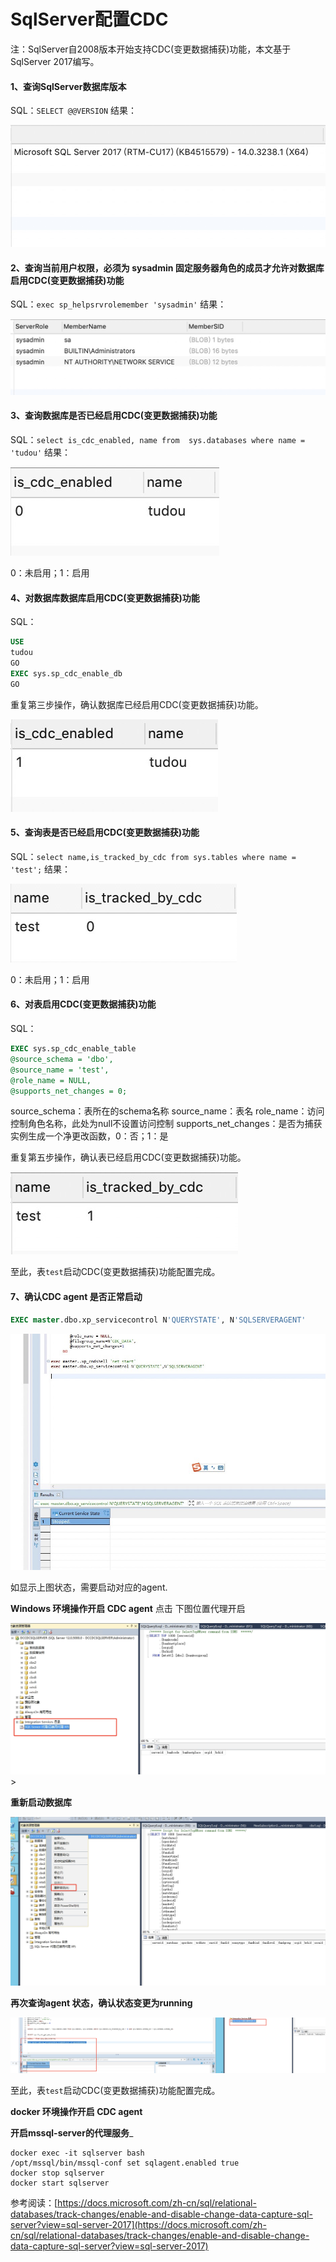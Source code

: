 # SqlServer配置CDC

注：SqlServer自2008版本开始支持CDC(变更数据捕获)功能，本文基于SqlServer 2017编写。

#### 1、查询SqlServer数据库版本

SQL：`SELECT @@VERSION`
结果：

![image](../../../website/src/images/doc/SqlserverCDC/Sqlserver1.png)

#### 2、查询当前用户权限，必须为 sysadmin 固定服务器角色的成员才允许对数据库启用CDC(变更数据捕获)功能

SQL：`exec sp_helpsrvrolemember 'sysadmin'`
结果：

![image](../../../website/src/images/doc/SqlserverCDC/Sqlserver2.png)

#### 3、查询数据库是否已经启用CDC(变更数据捕获)功能

SQL：`select is_cdc_enabled, name from  sys.databases where name = 'tudou'`
结果：

![image](../../../website/src/images/doc/SqlserverCDC/Sqlserver3.png)

0：未启用；1：启用

#### 4、对数据库数据库启用CDC(变更数据捕获)功能

SQL：

```sql
USE
tudou  
GO  
EXEC sys.sp_cdc_enable_db  
GO  
```

重复第三步操作，确认数据库已经启用CDC(变更数据捕获)功能。

![image](../../../website/src/images/doc/SqlserverCDC/Sqlserver4.png)

#### 5、查询表是否已经启用CDC(变更数据捕获)功能

SQL：`select name,is_tracked_by_cdc from sys.tables where name = 'test';`
结果：

![image](../../../website/src/images/doc/SqlserverCDC/Sqlserver5.png)

0：未启用；1：启用

#### 6、对表启用CDC(变更数据捕获)功能    

SQL：

```sql
EXEC sys.sp_cdc_enable_table 
@source_schema = 'dbo', 
@source_name = 'test', 
@role_name = NULL, 
@supports_net_changes = 0;
```

source_schema：表所在的schema名称 source_name：表名 role_name：访问控制角色名称，此处为null不设置访问控制
supports_net_changes：是否为捕获实例生成一个净更改函数，0：否；1：是

重复第五步操作，确认表已经启用CDC(变更数据捕获)功能。

![image](../../../website/src/images/doc/SqlserverCDC/Sqlserver6.png)

至此，表`test`启动CDC(变更数据捕获)功能配置完成。

#### 7、确认CDC agent 是否正常启动

```sql
EXEC master.dbo.xp_servicecontrol N'QUERYSTATE', N'SQLSERVERAGENT'
```

![image](../../../website/src/images/doc/SqlserverCDC/Sqlserver16.png)

如显示上图状态，需要启动对应的agent.

**Windows 环境操作开启 CDC agent**
点击 下图位置代理开启

![image](../../../website/src/images/doc/SqlserverCDC/Sqlserver17.png)>

**重新启动数据库**

![image](../../../website/src/images/doc/SqlserverCDC/Sqlserver18.png)

**再次查询agent 状态，确认状态变更为running**

![image](../../../website/src/images/doc/SqlserverCDC/Sqlserver19.png)

至此，表`test`启动CDC(变更数据捕获)功能配置完成。

**docker 环境操作开启 CDC agent**

**开启mssql-server的代理服务**_

```shell
docker exec -it sqlserver bash
/opt/mssql/bin/mssql-conf set sqlagent.enabled true
docker stop sqlserver
docker start sqlserver
```

参考阅读：[https://docs.microsoft.com/zh-cn/sql/relational-databases/track-changes/enable-and-disable-change-data-capture-sql-server?view=sql-server-2017](https://docs.microsoft.com/zh-cn/sql/relational-databases/track-changes/enable-and-disable-change-data-capture-sql-server?view=sql-server-2017)
